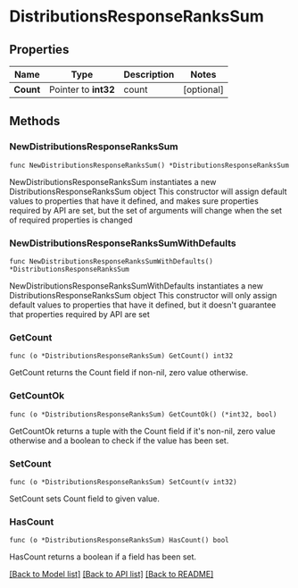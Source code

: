 # DistributionsResponseRanksSum

## Properties

Name | Type | Description | Notes
------------ | ------------- | ------------- | -------------
**Count** | Pointer to **int32** | count | [optional] 

## Methods

### NewDistributionsResponseRanksSum

`func NewDistributionsResponseRanksSum() *DistributionsResponseRanksSum`

NewDistributionsResponseRanksSum instantiates a new DistributionsResponseRanksSum object
This constructor will assign default values to properties that have it defined,
and makes sure properties required by API are set, but the set of arguments
will change when the set of required properties is changed

### NewDistributionsResponseRanksSumWithDefaults

`func NewDistributionsResponseRanksSumWithDefaults() *DistributionsResponseRanksSum`

NewDistributionsResponseRanksSumWithDefaults instantiates a new DistributionsResponseRanksSum object
This constructor will only assign default values to properties that have it defined,
but it doesn't guarantee that properties required by API are set

### GetCount

`func (o *DistributionsResponseRanksSum) GetCount() int32`

GetCount returns the Count field if non-nil, zero value otherwise.

### GetCountOk

`func (o *DistributionsResponseRanksSum) GetCountOk() (*int32, bool)`

GetCountOk returns a tuple with the Count field if it's non-nil, zero value otherwise
and a boolean to check if the value has been set.

### SetCount

`func (o *DistributionsResponseRanksSum) SetCount(v int32)`

SetCount sets Count field to given value.

### HasCount

`func (o *DistributionsResponseRanksSum) HasCount() bool`

HasCount returns a boolean if a field has been set.


[[Back to Model list]](../README.md#documentation-for-models) [[Back to API list]](../README.md#documentation-for-api-endpoints) [[Back to README]](../README.md)


